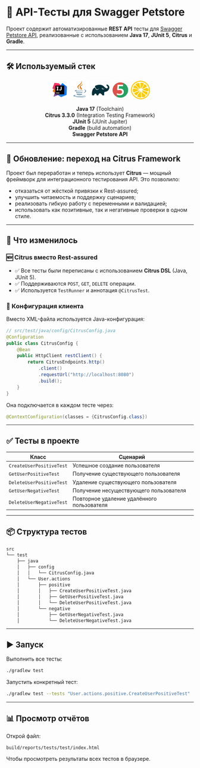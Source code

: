 # 🧪 API-Тесты для Swagger Petstore

Проект содержит автоматизированные **REST API** тесты для [Swagger Petstore API](https://petstore.swagger.io), реализованные с использованием **Java 17**, **JUnit 5**, **Citrus** и **Gradle**.

---

## 🛠 Используемый стек

<p align="center">
<a href="https://www.jetbrains.com/idea/"><img width="10%" title="IntelliJ IDEA" src="media/logo/Intelij_IDEA.svg"></a>
<a href="https://www.java.com/"><img width="10%" title="Java" src="media/logo/Java.svg"></a>
<a href="https://gradle.org/"><img width="10%" title="Gradle" src="media/logo/Gradle.svg"></a>
<a href="https://junit.org/junit5/"><img width="10%" title="JUnit5" src="media/logo/JUnit5.svg"></a>
<a href="https://citrusframework.org/"><img width="10%" title="Citrus" src="media/logo/Citrus.svg"></a>
</p>

<div align="center">

 **Java 17** (Toolchain)  
 **Citrus 3.3.0** (Integration Testing Framework)  
 **JUnit 5** (JUnit Jupiter)  
 **Gradle** (build automation)  
 **Swagger Petstore API**

</div>

---

## 🚀 Обновление: переход на Citrus Framework

Проект был переработан и теперь использует **Citrus** — мощный фреймворк для интеграционного тестирования API. Это позволило:

- отказаться от жёсткой привязки к Rest-assured;
- улучшить читаемость и поддержку сценариев;
- реализовать гибкую работу с переменными и валидацией;
- использовать как позитивные, так и негативные проверки в одном стиле.

---

## 🧩 Что изменилось

### 🆕 Citrus вместо Rest-assured

- ✅ Все тесты были переписаны с использованием **Citrus DSL** (Java, JUnit 5).
- ✅ Поддерживаются `POST`, `GET`, `DELETE` операции.
- ✅ Используется `TestRunner` и аннотация `@CitrusTest`.

### 📁 Конфигурация клиента

Вместо XML-файла используется Java-конфигурация:

```java
// src/test/java/config/CitrusConfig.java
@Configuration
public class CitrusConfig {
    @Bean
    public HttpClient restClient() {
        return CitrusEndpoints.http()
            .client()
            .requestUrl("http://localhost:8080")
            .build();
    }
}
```

Она подключается в каждом тесте через:

```java
@ContextConfiguration(classes = {CitrusConfig.class})
```

---

## ✅ Тесты в проекте

| Класс                         | Сценарий                                |
|------------------------------|------------------------------------------|
| `CreateUserPositiveTest`     | Успешное создание пользователя           |
| `GetUserPositiveTest`        | Получение существующего пользователя     |
| `DeleteUserPositiveTest`     | Удаление существующего пользователя      |
| `GetUserNegativeTest`        | Получение несуществующего пользователя   |
| `DeleteUserNegativeTest`     | Повторное удаление удалённого пользователя |

---

## 📦 Структура тестов

```
src
└── test
    ├── java
    │   ├── config
    │   │   └── CitrusConfig.java
    │   └── User.actions
    │       ├── positive
    │       │   ├── CreateUserPositiveTest.java
    │       │   ├── GetUserPositiveTest.java
    │       │   └── DeleteUserPositiveTest.java
    │       └── negative
    │           ├── GetUserNegativeTest.java
    │           └── DeleteUserNegativeTest.java
```

---

## ▶ Запуск

Выполнить все тесты:

```bash
./gradlew test
```

Запустить конкретный тест:

```bash
./gradlew test --tests "User.actions.positive.CreateUserPositiveTest"
```

---

## 📊 Просмотр отчётов

Открой файл:

```
build/reports/tests/test/index.html
```

Чтобы просмотреть результаты всех тестов в браузере.
